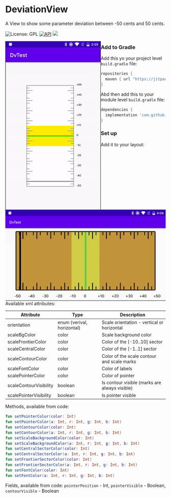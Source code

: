 # DeviationView

A View to show some parameter deviation between -50 cents and 50 cents.

 ![License: GPL](https://img.shields.io/badge/License-GPL-blue) [![API](https://img.shields.io/badge/API-19%2B-brightgreen.svg?style=flat)](https://android-arsenal.com/api?level=19) [![](https://jitpack.io/v/sizeofanton/DeviationView.svg)](https://jitpack.io/#sizeofanton/DeviationView)

<img src="./readme/1.gif" width="300" style="float:left"/>

<img src="./readme/2.gif" width="600" style="float:left"/>

### Add to Gradle

Add this yo your project level `build.gradle` file:

```gradle
repositories {
  maven { url "https://jitpack.io" }
}
```

Abd then add this to your module level `build.gradle` file:

```gradle
dependencies {
  implementation 'com.github.sizeofanton:DeviationView:1.0'
}
```

### Set up

Add it to your layout:

```xml
<layout
        ...
        <com.sizeofanton.deviationview.DeviationView
        android:id="@+id/dView"
        android:layout_width="611dp"
        android:layout_height="320dp"
        app:layout_constraintBottom_toBottomOf="parent"
        app:layout_constraintEnd_toEndOf="parent"
        app:layout_constraintStart_toStartOf="parent"
        app:layout_constraintTop_toTopOf="parent"
        app:orientation="horizontal"
        app:scaleBgColor="#c29438"
        app:scaleFrontierColor="#cfcc44"
        app:scaleCentralColor="#44cf46"
        app:scaleContourVisibility="true"
        app:scaleContourColor="#000000"
        app:scaleFontColor="#000000"
        app:scalePointerColor="#000000"
        app:scalePointerVisibility="true" />     
        ...
</layout>
```

Available xml attributes:

| Attribute              | Type                       | Description                                   |
| ---------------------- | -------------------------- | --------------------------------------------- |
| orientation            | enum {verival, horizontal} | Scale orientation - vertical or horizontal    |
| scaleBgColor           | color                      | Scale background color                        |
| scaleFrontierColor     | color                      | Color of the [-10..10] sector                 |
| scaleCentralColor      | color                      | Color of the [-1..1] sector                   |
| scaleContourColor      | color                      | Color of the scale contour and scale marks    |
| scaleFontColor         | color                      | Color of labels                               |
| scalePointerColor      | color                      | Color of pointer                              |
| scaleContourVisibility | boolean                    | Is contour visible (marks are always visible) |
| scalePointerVisibility | boolean                    | Is pointer visible                            |

Methods, available from code:

```kotlin
fun setPointerColor(color: Int)
fun setPointerColor(a: Int, r: Int, g: Int, b: Int)
fun setContourColor(color: Int)
fun setContourColor(a: Int, r: Int, g: Int, b: Int)
fun setScaleBackgroundColor(color: Int)
fun setScaleBackgroundColor(a: Int, r: Int, g: Int, b: Int)
fun setCentralSectorColor(color: Int)
fun setCentralSectorColor(a: Int, r: Int, g: Int, b: Int)
fun setFrontierSectorColor(color: Int)
fun setFrontierSectorColor(a: Int, r: Int, g: Int, b: Int)
fun setFontColor(color: Int)
fun setFontColor(a: Int, r: Int, g: Int, b: Int)
```

Fields, available from code: `pointerPosition` - Int, `pointerVisible` - Boolean, `contourVisible` - Boolean